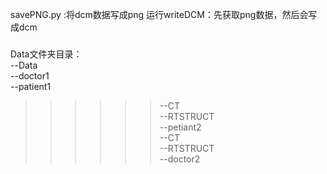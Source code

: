 savePNG.py :将dcm数据写成png
运行writeDCM：先获取png数据，然后会写成dcm

###
Data文件夹目录：  
  --Data  
    --doctor1  
      --patient1  
      
>>>>>>--CT  
>>>>>>--RTSTRUCT  
>>>>--petiant2  
>>>>>>--CT  
>>>>>>--RTSTRUCT  
>>--doctor2  
